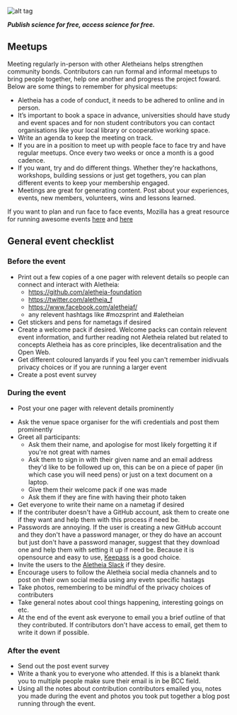 ![alt tag](https://cloud.githubusercontent.com/assets/24201238/24583976/ced4c43e-179f-11e7-9c40-c0988c346f55.png)

_**Publish science for free, access science for free.**_

## Meetups
Meeting regularly in-person with other Aletheians helps strengthen community bonds. Contributors can run formal and informal meetups to bring people together, help one another and progress the project foward. Below are some things to remember for physical meetups:

* Aletheia has a code of conduct, it needs to be adhered to online and in person.
* It’s important to book a space in advance, universities should have study and event spaces and for non student contributors you can contact organisations like your local library or cooperative working space.
* Write an agenda to keep the meeting on track. 
* If you are in a position to meet up with people face to face try and have regular meetups. Once every two weeks or once a month is a good cadence. 
* If you want, try and do different things. Whether they're hackathons, workshops, building sessions or just get togethers, you can plan different events to keep your membership engaged. 
* Meetings are great for generating content. Post about your experiences, events, new members, volunteers, wins and lessons learned. 

If you want to plan and run face to face events, Mozilla has a great resource for running awesome events [here](https://mozilla.github.io/open-leadership-training-series/articles/running-awesome-community-events/designing-an-open-event/) and [here](https://mozillascience.github.io/working-open-workshop/sprints_events/)

## General event checklist

### Before the event

- Print out a few copies of a one pager with relevent details so people can connect and interact with Aletheia:
  - https://github.com/aletheia-foundation
  - https://twitter.com/aletheia_f
  - https://www.facebook.com/aletheiaf/
  - any relevent hashtags like #mozsprint and #aletheian
- Get stickers and pens for nametags if desired
- Create a welcome pack if desired. Welcome packs can contain relevent event information, and further reading not Aletheia related but related to concepts Aletheia has as core principles, like decentralisation and the Open Web.
- Get different coloured lanyards if you feel you can't remember inidivuals privacy choices or if you are running a larger event
- Create a post event survey

### During the event

- Post your one pager with relevent details prominently
* Ask the venue space organiser for the wifi credentials and post them prominently
* Greet all participants:
  - Ask them their name, and apologise for most likely forgetting it if you're not great with names
  - Ask them to sign in with their given name and an email address they'd like to be followed up on, this can be on a piece of paper (in which case you will need pens) or just on a text document on a laptop.
  - Give them their welcome pack if one was made
  - Ask them if they are fine with having their photo taken
* Get everyone to write their name on a nametag if desired
* If the contributer doesn't have a GitHub account, ask them to create one if they want and help them with this process if need be.
* Passwords are annoying. If the user is creating a new GitHub account and they don't have a password manager, or they do have an account but just don't have a password manager, suggest that they download one and help them with setting it up if need be. Because it is opensource and easy to use, [Keepass](http://keepass.info/) is a good choice.
* Invite the users to the [Aletheia Slack](https://aletheiafoundation.slack.com/) if they desire.
* Encourage users to follow the Aletheia social media channels and to post on their own social media using any evetn specific hastags
* Take photos, remembering to be mindful of the privacy choices of contributers
* Take general notes about cool things happening, interesting goings on etc.
* At the end of the event ask everyone to email you a brief outline of that they contributed. If contributors don't have access to email, get them to write it down if possible.

### After the event

* Send out the post event survey
* Write a thank you to everyone who attended. If this is a blanekt thank you to multiple people make sure their email is in be BCC field. 
* Using all the notes about contribution contributors emailed you, notes you made during the event and photos you took put together a blog post running through the event.
